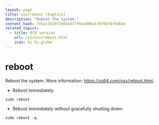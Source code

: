 ```yaml
---
layout: page
title: osx/reboot (English)
description: "Reboot the system."
content_hash: f45ac2616f2664a477f0aa098a576f08f8f0dbbe
related_topics:
  - title: 中文 version
    url: /zh/osx/reboot.html
    icon: bi bi-globe
---
```

# reboot

Reboot the system.
More information: <https://ss64.com/osx/reboot.html>.

- Reboot immediately:

`sudo reboot`

- Reboot immediately without gracefully shutting down:

`sudo reboot -q`
